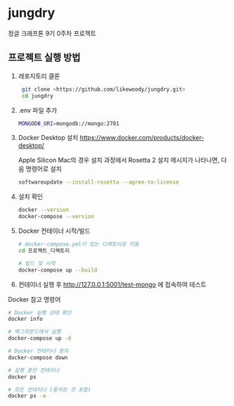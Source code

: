 # jungdry

정글 크래프톤 9기 0주차 프로젝트

## 프로젝트 실행 방법

1. 레포지토리 클론
    
    ```bash
     git clone <https://github.com/likewoody/jungdry.git>
     cd jungdry
    ```
    
2. .env 파일 추가
    
    ```bash
    MONGODB_URI=mongodb://mongo:2701
    ```
    
3. Docker Desktop 설치
https://www.docker.com/products/docker-desktop/
    
    Apple Silicon Mac의 경우
    설치 과정에서 Rosetta 2 설치 메시지가 나타나면, 다음 명령어로 설치
    
    ```bash
    softwareupdate --install-rosetta --agree-to-license
    ```
    
4. 설치 확인
    
    ```bash
    docker --version
    docker-compose --version
    ```
    
5. Docker 컨테이너 시작/빌드
    
    ```bash
    # docker-compose.yml이 있는 디렉토리로 이동
    cd 프로젝트_디렉토리
    
    # 빌드 및 시작
    docker-compose up --build
    ```
    

1. 컨테이너 실행 후
<http://127.0.0.1:5001/test-mongo> 에 접속하여 테스트

Docker 참고 명령어

```bash
# Docker 실행 상태 확인
docker info

# 백그라운드에서 실행
docker-compose up -d

# Docker 컨테이너 중지
docker-compose down

# 실행 중인 컨테이너
docker ps

# 모든 컨테이너 (중지된 것 포함)
docker ps -a
```
